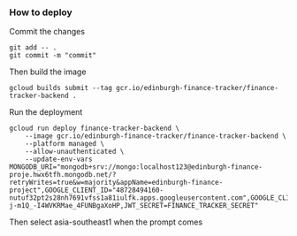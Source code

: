 ### How to deploy

Commit the changes
```
git add -- .
git commit -m "commit"
```

Then build the image
```
gcloud builds submit --tag gcr.io/edinburgh-finance-tracker/finance-tracker-backend .
```

Run the deployment
```
gcloud run deploy finance-tracker-backend \
    --image gcr.io/edinburgh-finance-tracker/finance-tracker-backend \
    --platform managed \
    --allow-unauthenticated \
    --update-env-vars MONGODB_URI="mongodb+srv://mongo:localhost123@edinburgh-finance-proje.hwx6tfh.mongodb.net/?retryWrites=true&w=majority&appName=edinburgh-finance-project",GOOGLE_CLIENT_ID="48728494160-nutuf32pt2s28nh7691vfss1a81iulfk.apps.googleusercontent.com",GOOGLE_CLIENT_SECRET="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,JWT_SECRET=FINANCE_TRACKER_SECRET"
```

Then select asia-southeast1 when the prompt comes
